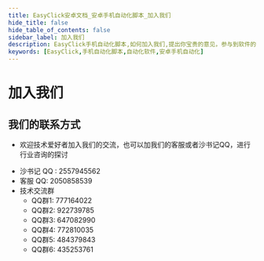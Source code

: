 ```yaml
---
title: EasyClick安卓文档_安卓手机自动化脚本_加入我们
hide_title: false
hide_table_of_contents: false
sidebar_label: 加入我们
description: EasyClick手机自动化脚本,如何加入我们,提出你宝贵的意见，参与到软件的开发中
keywords: [EasyClick,手机自动化脚本,自动化软件,安卓手机自动化]
---
```


# 加入我们

## 我们的联系方式
- 欢迎技术爱好者加入我们的交流，也可以加我们的客服或者沙书记QQ，进行行业咨询的探讨

* 沙书记 QQ : 2557945562
* 客服 QQ: 2050858539
* 技术交流群
    * QQ群1:  777164022
    * QQ群2:  922739785
    * QQ群3:  647082990
    * QQ群4:  772810035
    * QQ群5:  484379843
    * QQ群6:  435253761

